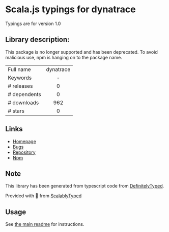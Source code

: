
# Scala.js typings for dynatrace

Typings are for version 1.0

## Library description:
This package is no longer supported and has been deprecated. To avoid malicious use, npm is hanging on to the package name.

|                    |                 |
| ------------------ | :-------------: |
| Full name          | dynatrace |
| Keywords           | - |
| # releases         | 0 |
| # dependents       | 0 |
| # downloads        | 962 |
| # stars            | 0 |

## Links
- [Homepage](https://github.com/npm/deprecate-holder#readme)
- [Bugs](https://github.com/npm/deprecate-holder/issues)
- [Repository](https://github.com/npm/deprecate-holder)
- [Npm](https://www.npmjs.com/package/dynatrace)
    


## Note
This library has been generated from typescript code from [DefinitelyTyped](https://definitelytyped.org).

Provided with :purple_heart: from [ScalablyTyped](https://github.com/oyvindberg/ScalablyTyped)

## Usage
See [the main readme](../../readme.md) for instructions.


